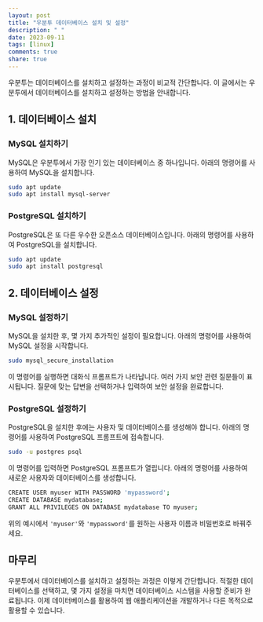 ```yaml
---
layout: post
title: "우분투 데이터베이스 설치 및 설정"
description: " "
date: 2023-09-11
tags: [linux]
comments: true
share: true
---
```


우분투는 데이터베이스를 설치하고 설정하는 과정이 비교적 간단합니다. 이 글에서는 우분투에서 데이터베이스를 설치하고 설정하는 방법을 안내합니다.

## 1. 데이터베이스 설치

### MySQL 설치하기

MySQL은 우분투에서 가장 인기 있는 데이터베이스 중 하나입니다. 아래의 명령어를 사용하여 MySQL을 설치합니다.

```bash
sudo apt update
sudo apt install mysql-server
```

### PostgreSQL 설치하기

PostgreSQL은 또 다른 우수한 오픈소스 데이터베이스입니다. 아래의 명령어를 사용하여 PostgreSQL을 설치합니다.

```bash
sudo apt update
sudo apt install postgresql
```

## 2. 데이터베이스 설정

### MySQL 설정하기

MySQL을 설치한 후, 몇 가지 추가적인 설정이 필요합니다. 아래의 명령어를 사용하여 MySQL 설정을 시작합니다.

```bash
sudo mysql_secure_installation
```

이 명령어를 실행하면 대화식 프롬프트가 나타납니다. 여러 가지 보안 관련 질문들이 표시됩니다. 질문에 맞는 답변을 선택하거나 입력하여 보안 설정을 완료합니다.

### PostgreSQL 설정하기

PostgreSQL을 설치한 후에는 사용자 및 데이터베이스를 생성해야 합니다. 아래의 명령어를 사용하여 PostgreSQL 프롬프트에 접속합니다.

```bash
sudo -u postgres psql
```

이 명령어를 입력하면 PostgreSQL 프롬프트가 열립니다. 아래의 명령어를 사용하여 새로운 사용자와 데이터베이스를 생성합니다.

```bash
CREATE USER myuser WITH PASSWORD 'mypassword';
CREATE DATABASE mydatabase;
GRANT ALL PRIVILEGES ON DATABASE mydatabase TO myuser;
```

위의 예시에서 `'myuser'`와 `'mypassword'`를 원하는 사용자 이름과 비밀번호로 바꿔주세요.

## 마무리

우분투에서 데이터베이스를 설치하고 설정하는 과정은 이렇게 간단합니다. 적절한 데이터베이스를 선택하고, 몇 가지 설정을 마치면 데이터베이스 시스템을 사용할 준비가 완료됩니다. 이제 데이터베이스를 활용하여 웹 애플리케이션을 개발하거나 다른 목적으로 활용할 수 있습니다.